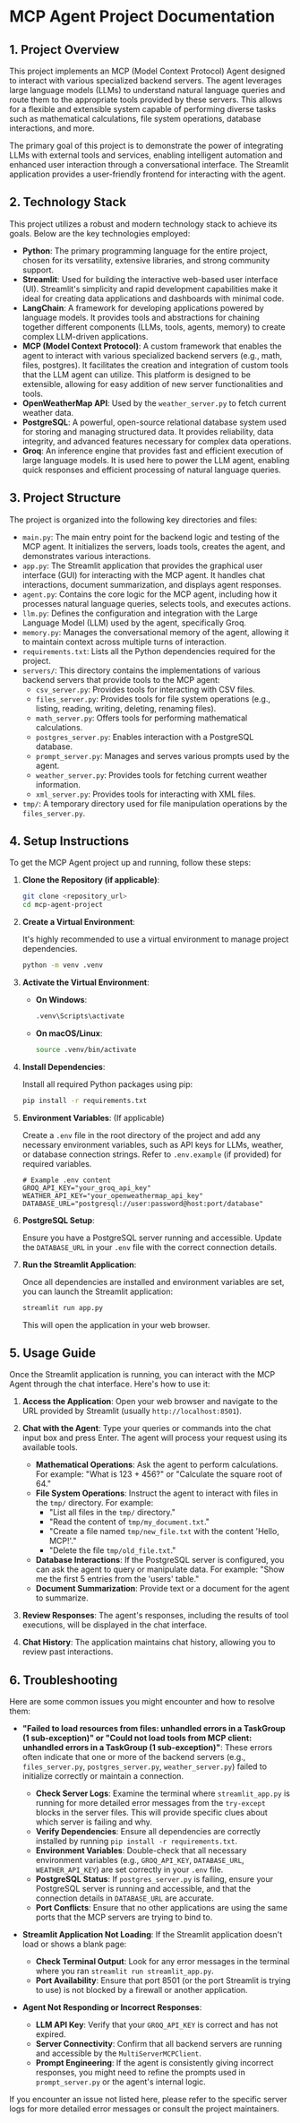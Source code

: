 # MCP Agent Project Documentation

## 1. Project Overview

This project implements an MCP (Model Context Protocol) Agent designed to interact with various specialized backend servers. The agent leverages large language models (LLMs) to understand natural language queries and route them to the appropriate tools provided by these servers. This allows for a flexible and extensible system capable of performing diverse tasks such as mathematical calculations, file system operations, database interactions, and more.

The primary goal of this project is to demonstrate the power of integrating LLMs with external tools and services, enabling intelligent automation and enhanced user interaction through a conversational interface. The Streamlit application provides a user-friendly frontend for interacting with the agent.


## 2. Technology Stack

This project utilizes a robust and modern technology stack to achieve its goals. Below are the key technologies employed:

*   **Python**: The primary programming language for the entire project, chosen for its versatility, extensive libraries, and strong community support.
*   **Streamlit**: Used for building the interactive web-based user interface (UI). Streamlit's simplicity and rapid development capabilities make it ideal for creating data applications and dashboards with minimal code.
*   **LangChain**: A framework for developing applications powered by language models. It provides tools and abstractions for chaining together different components (LLMs, tools, agents, memory) to create complex LLM-driven applications.
*   **MCP (Model Context Protocol)**: A custom framework that enables the agent to interact with various specialized backend servers (e.g., math, files, postgres). It facilitates the creation and integration of custom tools that the LLM agent can utilize. This platform is designed to be extensible, allowing for easy addition of new server functionalities and tools.
*   **OpenWeatherMap API**: Used by the `weather_server.py` to fetch current weather data.
*   **PostgreSQL**: A powerful, open-source relational database system used for storing and managing structured data. It provides reliability, data integrity, and advanced features necessary for complex data operations.
*   **Groq**: An inference engine that provides fast and efficient execution of large language models. It is used here to power the LLM agent, enabling quick responses and efficient processing of natural language queries.


## 3. Project Structure

The project is organized into the following key directories and files:

*   `main.py`: The main entry point for the backend logic and testing of the MCP agent. It initializes the servers, loads tools, creates the agent, and demonstrates various interactions.
*   `app.py`: The Streamlit application that provides the graphical user interface (GUI) for interacting with the MCP agent. It handles chat interactions, document summarization, and displays agent responses.
*   `agent.py`: Contains the core logic for the MCP agent, including how it processes natural language queries, selects tools, and executes actions.
*   `llm.py`: Defines the configuration and integration with the Large Language Model (LLM) used by the agent, specifically Groq.
*   `memory.py`: Manages the conversational memory of the agent, allowing it to maintain context across multiple turns of interaction.
*   `requirements.txt`: Lists all the Python dependencies required for the project.
*   `servers/`: This directory contains the implementations of various backend servers that provide tools to the MCP agent:
    *   `csv_server.py`: Provides tools for interacting with CSV files.
    *   `files_server.py`: Provides tools for file system operations (e.g., listing, reading, writing, deleting, renaming files).
    *   `math_server.py`: Offers tools for performing mathematical calculations.
    *   `postgres_server.py`: Enables interaction with a PostgreSQL database.
    *   `prompt_server.py`: Manages and serves various prompts used by the agent.
    *   `weather_server.py`: Provides tools for fetching current weather information.
    *   `xml_server.py`: Provides tools for interacting with XML files.
*   `tmp/`: A temporary directory used for file manipulation operations by the `files_server.py`.


## 4. Setup Instructions

To get the MCP Agent project up and running, follow these steps:

1.  **Clone the Repository (if applicable)**:

    ```bash
    git clone <repository_url>
    cd mcp-agent-project
    ```

2.  **Create a Virtual Environment**:

    It's highly recommended to use a virtual environment to manage project dependencies.

    ```bash
    python -m venv .venv
    ```

3.  **Activate the Virtual Environment**:

    *   **On Windows**:

        ```bash
        .venv\Scripts\activate
        ```

    *   **On macOS/Linux**:

        ```bash
        source .venv/bin/activate
        ```

4.  **Install Dependencies**:

    Install all required Python packages using pip:

    ```bash
    pip install -r requirements.txt
    ```

5.  **Environment Variables**: (If applicable)

    Create a `.env` file in the root directory of the project and add any necessary environment variables, such as API keys for LLMs, weather, or database connection strings. Refer to `.env.example` (if provided) for required variables.

    ```
    # Example .env content
    GROQ_API_KEY="your_groq_api_key"
    WEATHER_API_KEY="your_openweathermap_api_key"
    DATABASE_URL="postgresql://user:password@host:port/database"
    ```

6.  **PostgreSQL Setup**:

    Ensure you have a PostgreSQL server running and accessible. Update the `DATABASE_URL` in your `.env` file with the correct connection details.

7.  **Run the Streamlit Application**:

    Once all dependencies are installed and environment variables are set, you can launch the Streamlit application:

    ```bash
    streamlit run app.py
    ```

    This will open the application in your web browser.


## 5. Usage Guide

Once the Streamlit application is running, you can interact with the MCP Agent through the chat interface. Here's how to use it:

1.  **Access the Application**: Open your web browser and navigate to the URL provided by Streamlit (usually `http://localhost:8501`).

2.  **Chat with the Agent**: Type your queries or commands into the chat input box and press Enter. The agent will process your request using its available tools.

    *   **Mathematical Operations**: Ask the agent to perform calculations. For example: "What is 123 + 456?" or "Calculate the square root of 64."
    *   **File System Operations**: Instruct the agent to interact with files in the `tmp/` directory. For example:
        *   "List all files in the `tmp/` directory."
        *   "Read the content of `tmp/my_document.txt`."
        *   "Create a file named `tmp/new_file.txt` with the content 'Hello, MCP!'."
        *   "Delete the file `tmp/old_file.txt`."
    *   **Database Interactions**: If the PostgreSQL server is configured, you can ask the agent to query or manipulate data. For example: "Show me the first 5 entries from the 'users' table."
    *   **Document Summarization**: Provide text or a document for the agent to summarize.

3.  **Review Responses**: The agent's responses, including the results of tool executions, will be displayed in the chat interface.

4.  **Chat History**: The application maintains chat history, allowing you to review past interactions.


## 6. Troubleshooting

Here are some common issues you might encounter and how to resolve them:

*   **"Failed to load resources from files: unhandled errors in a TaskGroup (1 sub-exception)" or "Could not load tools from MCP client: unhandled errors in a TaskGroup (1 sub-exception)"**: These errors often indicate that one or more of the backend servers (e.g., `files_server.py`, `postgres_server.py`, `weather_server.py`) failed to initialize correctly or maintain a connection. 
    *   **Check Server Logs**: Examine the terminal where `streamlit_app.py` is running for more detailed error messages from the `try-except` blocks in the server files. This will provide specific clues about which server is failing and why.
    *   **Verify Dependencies**: Ensure all dependencies are correctly installed by running `pip install -r requirements.txt`.
    *   **Environment Variables**: Double-check that all necessary environment variables (e.g., `GROQ_API_KEY`, `DATABASE_URL`, `WEATHER_API_KEY`) are set correctly in your `.env` file.
    *   **PostgreSQL Status**: If `postgres_server.py` is failing, ensure your PostgreSQL server is running and accessible, and that the connection details in `DATABASE_URL` are accurate.
    *   **Port Conflicts**: Ensure that no other applications are using the same ports that the MCP servers are trying to bind to.

*   **Streamlit Application Not Loading**: If the Streamlit application doesn't load or shows a blank page:
    *   **Check Terminal Output**: Look for any error messages in the terminal where you ran `streamlit run streamlit_app.py`.
    *   **Port Availability**: Ensure that port 8501 (or the port Streamlit is trying to use) is not blocked by a firewall or another application.

*   **Agent Not Responding or Incorrect Responses**: 
    *   **LLM API Key**: Verify that your `GROQ_API_KEY` is correct and has not expired.
    *   **Server Connectivity**: Confirm that all backend servers are running and accessible by the `MultiServerMCPClient`.
    *   **Prompt Engineering**: If the agent is consistently giving incorrect responses, you might need to refine the prompts used in `prompt_server.py` or the agent's internal logic.

If you encounter an issue not listed here, please refer to the specific server logs for more detailed error messages or consult the project maintainers.